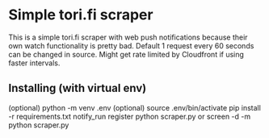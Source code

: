 # Simple tori.fi scraper
This is a simple tori.fi scraper with web push notifications because their own watch functionality is pretty bad.
Default 1 request every 60 seconds can be changed in source. Might get rate limited by Cloudfront if using faster intervals.

## Installing (with virtual env)
(optional) python -m venv .env
(optional) source .env/bin/activate
pip install -r requirements.txt
notify_run register
python scraper.py
or screen -d -m python scraper.py
